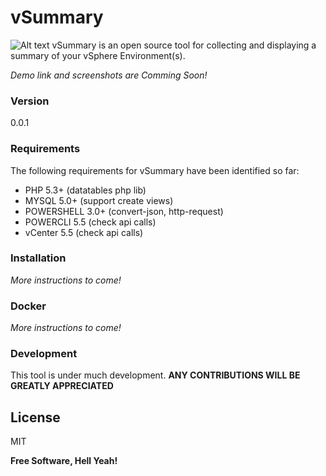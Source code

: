 # vSummary

![Alt text](/img/vsummary_logo.png?raw=true "vSummary Logo")
vSummary is an open source  tool for collecting and displaying a summary of your vSphere Environment(s).

*Demo link and screenshots are Comming Soon!*

### Version
0.0.1

### Requirements

The following requirements for vSummary have been identified so far:
* PHP 5.3+ (datatables php lib)
* MYSQL 5.0+ (support create views)
* POWERSHELL 3.0+ (convert-json, http-request)
* POWERCLI 5.5 (check api calls)
* vCenter 5.5 (check api calls)

### Installation

*More instructions to come!*

### Docker

*More instructions to come!*

### Development

This tool is under much development. **ANY CONTRIBUTIONS WILL BE GREATLY APPRECIATED**


License
----

MIT


**Free Software, Hell Yeah!**

